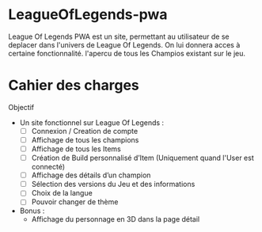 # LeagueOfLegends-pwa

League Of Legends PWA est un site, permettant au utilisateur de se deplacer dans l'univers de League Of Legends.
On lui donnera acces à certaine fonctionnalité. 
 l'apercu de tous les Champios existant sur le jeu.




# Cahier des charges


Objectif

* Un site fonctionnel sur League Of Legends :
    - [ ]  Connexion / Creation de compte
    - [ ]	Affichage de tous les champions
    - [ ]	Affichage de tous les Items
    - [ ]	Création de Build personnalisé d’Item (Uniquement quand l'User est connecté)
    - [ ]	Affichage des détails d’un champion
    - [ ]	Sélection des versions du Jeu et des informations
    - [ ]	Choix de la langue
    - [ ]	Pouvoir changer de thème

* Bonus : 
    -	Affichage du personnage en 3D dans la page détail